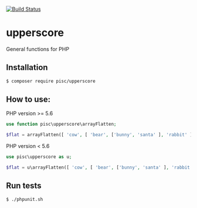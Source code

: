 [![Build Status](https://travis-ci.org/PieterScheffers/upperscore.svg?branch=master)](https://travis-ci.org/PieterScheffers/upperscore)

# upperscore
General functions for PHP

## Installation

```sh
$ composer require pisc/upperscore
```

## How to use:

PHP version >= 5.6

```php
use function pisc\upperscore\arrayFlatten;

$flat = arrayFlatten([ 'cow', [ 'bear', ['bunny', 'santa' ], 'rabbit' ]]);
```

PHP version < 5.6

```php
use pisc\upperscore as u;

$flat = u\arrayFlatten([ 'cow', [ 'bear', ['bunny', 'santa' ], 'rabbit' ]]);
```

## Run tests
```sh
$ ./phpunit.sh
```
